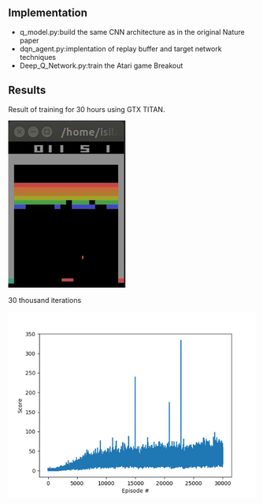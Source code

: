 ## Implementation
- q_model.py:build the same CNN architecture as in the original Nature paper
- dqn_agent.py:implentation of replay buffer and target network techniques
- Deep_Q_Network.py:train the Atari game Breakout 

## Results

Result of training for 30 hours using GTX TITAN.

![best](breakout_play.gif) <br/>

30 thousand iterations
<p align="center">
  <img src="dqn_30000.png">
</p>

